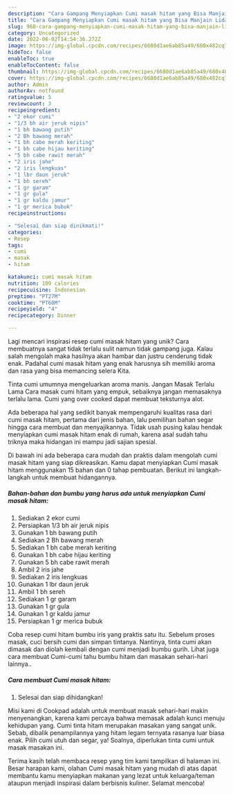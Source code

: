 ```yaml
---
description: "Cara Gampang Menyiapkan Cumi masak hitam yang Bisa Manjain Lidah"
title: "Cara Gampang Menyiapkan Cumi masak hitam yang Bisa Manjain Lidah"
slug: 968-cara-gampang-menyiapkan-cumi-masak-hitam-yang-bisa-manjain-lidah
category: Uncategorized
date: 2022-06-02T14:54:36.272Z
image: https://img-global.cpcdn.com/recipes/6680d1ae6ab85a49/680x482cq70/cumi-masak-hitam-foto-resep-utama.jpg
hideToc: false
enableToc: true
enableTocContent: false
thumbnail: https://img-global.cpcdn.com/recipes/6680d1ae6ab85a49/680x482cq70/cumi-masak-hitam-foto-resep-utama.jpg
cover: https://img-global.cpcdn.com/recipes/6680d1ae6ab85a49/680x482cq70/cumi-masak-hitam-foto-resep-utama.jpg
author: Admin
authorAv: notfound
ratingvalue: 5
reviewcount: 3
recipeingredient:
- "2 ekor cumi"
- "1/3 bh air jeruk nipis"
- "1 bh bawang putih"
- "2 Bh bawang merah"
- "1 bh cabe merah keriting"
- "1 bh cabe hijau keriting"
- "5 bh cabe rawit merah"
- "2 iris jahe"
- "2 iris lengkuas"
- "1 lbr daun jeruk"
- "1 bh sereh"
- "1 gr garam"
- "1 gr gula"
- "1 gr kaldu jamur"
- "1 gr merica bubuk"
recipeinstructions:

- "Selesai dan siap dinikmati!"
categories:
- Resep
tags:
- cumi
- masak
- hitam

katakunci: cumi masak hitam 
nutrition: 109 calories
recipecuisine: Indonesian
preptime: "PT27M"
cooktime: "PT60M"
recipeyield: "4"
recipecategory: Dinner

---
```





Lagi mencari inspirasi resep cumi masak hitam yang unik? Cara membuatnya sangat tidak terlalu sulit namun tidak gampang juga. Kalau salah mengolah maka hasilnya akan hambar dan justru cenderung tidak enak. Padahal cumi masak hitam yang enak harusnya sih memiliki aroma dan rasa yang bisa memancing selera Kita.





Tinta cumi umumnya mengeluarkan aroma manis. Jangan Masak Terlalu Lama Cara masak cumi hitam yang empuk, sebaiknya jangan memasaknya terlalu lama. Cumi yang over cooked dapat membuat teksturnya alot.

Ada beberapa hal yang sedikit banyak mempengaruhi kualitas rasa dari cumi masak hitam, pertama dari jenis bahan, lalu pemilihan bahan segar hingga cara membuat dan menyajikannya. Tidak usah pusing kalau hendak menyiapkan cumi masak hitam enak di rumah, karena asal sudah tahu triknya maka hidangan ini mampu jadi sajian spesial.






Di bawah ini ada beberapa cara mudah dan praktis dalam mengolah cumi masak hitam yang siap dikreasikan. Kamu dapat menyiapkan Cumi masak hitam menggunakan 15 bahan dan 0 tahap pembuatan. Berikut ini langkah-langkah untuk membuat hidangannya.

<!--inarticleads1-->

##### Bahan-bahan dan bumbu yang harus ada untuk menyiapkan Cumi masak hitam:

1. Sediakan 2 ekor cumi
1. Persiapkan 1/3 bh air jeruk nipis
1. Gunakan 1 bh bawang putih
1. Sediakan 2 Bh bawang merah
1. Sediakan 1 bh cabe merah keriting
1. Gunakan 1 bh cabe hijau keriting
1. Gunakan 5 bh cabe rawit merah
1. Ambil 2 iris jahe
1. Sediakan 2 iris lengkuas
1. Gunakan 1 lbr daun jeruk
1. Ambil 1 bh sereh
1. Sediakan 1 gr garam
1. Gunakan 1 gr gula
1. Gunakan 1 gr kaldu jamur
1. Persiapkan 1 gr merica bubuk


Coba resep cumi hitam bumbu iris yang praktis satu itu. Sebelum proses masak, cuci bersih cumi dan simpan tintanya. Nantinya, tinta cumi akan dimasak dan diolah kembali dengan cumi menjadi bumbu gurih. Lihat juga cara membuat Cumi-cumi tahu bumbu hitam dan masakan sehari-hari lainnya.. 

<!--inarticleads2-->

##### Cara membuat Cumi masak hitam:


1. Selesai dan siap dihidangkan!

Misi kami di Cookpad adalah untuk membuat masak sehari-hari makin menyenangkan, karena kami percaya bahwa memasak adalah kunci menuju kehidupan yang. Cumi tinta hitam merupakan masakan yang sangat unik. Sebab, dibalik penampilannya yang hitam legam ternyata rasanya luar biasa enak. Pilih cumi utuh dan segar, ya! Soalnya, diperlukan tinta cumi untuk masak masakan ini. 

Terima kasih telah membaca resep yang tim kami tampilkan di halaman ini. Besar harapan kami, olahan Cumi masak hitam yang mudah di atas dapat membantu kamu menyiapkan makanan yang lezat untuk keluarga/teman ataupun menjadi inspirasi dalam berbisnis kuliner. Selamat mencoba!
